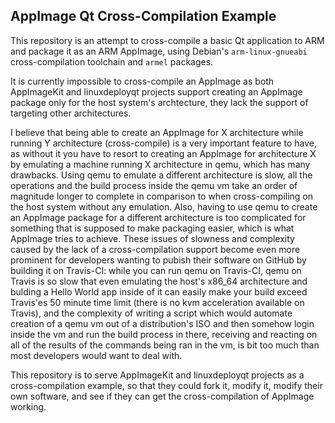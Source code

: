 ## AppImage Qt Cross-Compilation Example

This repository is an attempt to cross-compile a basic Qt application to ARM and package it as an ARM AppImage, using Debian's `arm-linux-gnueabi` cross-compilation toolchain and `armel` packages.

It is currently impossible to cross-compile an AppImage as both AppImageKit and linuxdeployqt projects support creating an AppImage package only for the host system's archtecture, they lack the support of targeting other architectures.

I believe that being able to create an AppImage for X architecture while running Y architecture (cross-compile) is a very important feature to have, as without it you have to resort to creating an AppImage for architecture X by emulating a machine running X architecture in qemu, which has many drawbacks. Using qemu to emulate a different architecture is slow, all the operations and the build process inside the qemu vm take an order of magnitude longer to complete in comparison to when cross-compiling on the host system without any emulation. Also, having to use qemu to create an AppImage package for a different architecture is too complicated for something that is supposed to make packaging easier, which is what AppImage tries to achieve. These issues of slowness and complexity caused by the lack of a cross-compilation support become even more prominent for developers wanting to pubish their software on GitHub by building it on Travis-CI: while you can run qemu on Travis-CI, qemu on Travis is so slow that even emulating the host's x86_64 architecture and bulding a Hello World app inside of it can easily make your build exceed Travis'es 50 minute time limit (there is no kvm acceleration available on Travis), and the complexity of writing a script which would automate creation of a qemu vm out of a distribution's ISO and then somehow login inside the vm and run the build process in there, receiving and reacting on all of the results of the commands being ran in the vm, is bit too much than most developers would want to deal with.

This repository is to serve AppImageKit and linuxdeployqt projects as a cross-compilation example, so that they could fork it, modify it, modify their own software, and see if they can get the cross-compilation of AppImage working.
